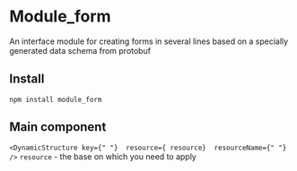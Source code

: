 # Module_form

An interface module for creating forms in several lines based on a specially generated data schema from protobuf

## Install
`npm install module_form`

## Main component
`<DynamicStructure
  key={" "} 
  resource={ resource} 
  resourceName={" "} 
/>`
`resource` - the base on which you need to apply 